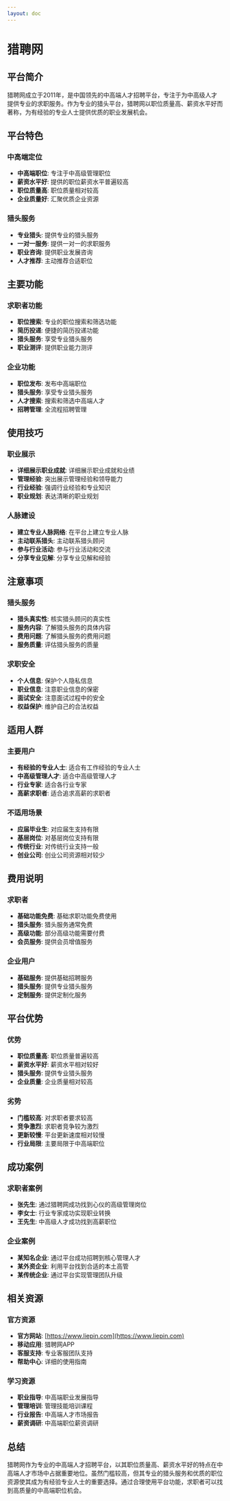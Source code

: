 ```yaml
---
layout: doc
---
```


# 猎聘网

## 平台简介

猎聘网成立于2011年，是中国领先的中高端人才招聘平台，专注于为中高级人才提供专业的求职服务。作为专业的猎头平台，猎聘网以职位质量高、薪资水平好而著称，为有经验的专业人士提供优质的职业发展机会。

## 平台特色

### 中高端定位
- **中高端职位**: 专注于中高级管理职位
- **薪资水平好**: 提供的职位薪资水平普遍较高
- **职位质量高**: 职位质量相对较高
- **企业质量好**: 汇聚优质企业资源

### 猎头服务
- **专业猎头**: 提供专业的猎头服务
- **一对一服务**: 提供一对一的求职服务
- **职业咨询**: 提供职业发展咨询
- **人才推荐**: 主动推荐合适职位

## 主要功能

### 求职者功能
- **职位搜索**: 专业的职位搜索和筛选功能
- **简历投递**: 便捷的简历投递功能
- **猎头服务**: 享受专业猎头服务
- **职业测评**: 提供职业能力测评

### 企业功能
- **职位发布**: 发布中高端职位
- **猎头服务**: 享受专业猎头服务
- **人才搜索**: 搜索和筛选中高端人才
- **招聘管理**: 全流程招聘管理

## 使用技巧

### 职业展示
- **详细展示职业成就**: 详细展示职业成就和业绩
- **管理经验**: 突出展示管理经验和领导能力
- **行业经验**: 强调行业经验和专业知识
- **职业规划**: 表达清晰的职业规划

### 人脉建设
- **建立专业人脉网络**: 在平台上建立专业人脉
- **主动联系猎头**: 主动联系猎头顾问
- **参与行业活动**: 参与行业活动和交流
- **分享专业见解**: 分享专业见解和经验

## 注意事项

### 猎头服务
- **猎头真实性**: 核实猎头顾问的真实性
- **服务内容**: 了解猎头服务的具体内容
- **费用问题**: 了解猎头服务的费用问题
- **服务质量**: 评估猎头服务的质量

### 求职安全
- **个人信息**: 保护个人隐私信息
- **职业信息**: 注意职业信息的保密
- **面试安全**: 注意面试过程中的安全
- **权益保护**: 维护自己的合法权益

## 适用人群

### 主要用户
- **有经验的专业人士**: 适合有工作经验的专业人士
- **中高级管理人才**: 适合中高级管理人才
- **行业专家**: 适合各行业专家
- **高薪求职者**: 适合追求高薪的求职者

### 不适用场景
- **应届毕业生**: 对应届生支持有限
- **基层岗位**: 对基层岗位支持有限
- **传统行业**: 对传统行业支持一般
- **创业公司**: 创业公司资源相对较少

## 费用说明

### 求职者
- **基础功能免费**: 基础求职功能免费使用
- **猎头服务**: 猎头服务通常免费
- **高级功能**: 部分高级功能需要付费
- **会员服务**: 提供会员增值服务

### 企业用户
- **基础服务**: 提供基础招聘服务
- **猎头服务**: 提供专业猎头服务
- **定制服务**: 提供定制化服务

## 平台优势

### 优势
- **职位质量高**: 职位质量普遍较高
- **薪资水平好**: 薪资水平相对较好
- **猎头服务**: 提供专业猎头服务
- **企业质量**: 企业质量相对较高

### 劣势
- **门槛较高**: 对求职者要求较高
- **竞争激烈**: 求职者竞争较为激烈
- **更新较慢**: 平台更新速度相对较慢
- **行业局限**: 主要局限于中高端职位

## 成功案例

### 求职者案例
- **张先生**: 通过猎聘网成功找到心仪的高级管理岗位
- **李女士**: 行业专家成功实现职业转换
- **王先生**: 中高级人才成功找到高薪职位

### 企业案例
- **某知名企业**: 通过平台成功招聘到核心管理人才
- **某外资企业**: 利用平台找到合适的本土高管
- **某传统企业**: 通过平台实现管理团队升级

## 相关资源

### 官方资源
- **官方网站**: [https://www.liepin.com](https://www.liepin.com)
- **移动应用**: 猎聘网APP
- **客服支持**: 专业客服团队支持
- **帮助中心**: 详细的使用指南

### 学习资源
- **职业指导**: 中高端职业发展指导
- **管理培训**: 管理技能培训课程
- **行业报告**: 中高端人才市场报告
- **薪资调研**: 中高端职位薪资调研

## 总结

猎聘网作为专业的中高端人才招聘平台，以其职位质量高、薪资水平好的特点在中高端人才市场中占据重要地位。虽然门槛较高，但其专业的猎头服务和优质的职位资源使其成为有经验专业人士的重要选择。通过合理使用平台功能，求职者可以找到高质量的中高端职位机会。
